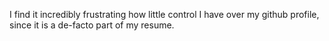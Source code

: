 I find it incredibly frustrating how little control I have over my github profile, since it is a de-facto part of my resume.
